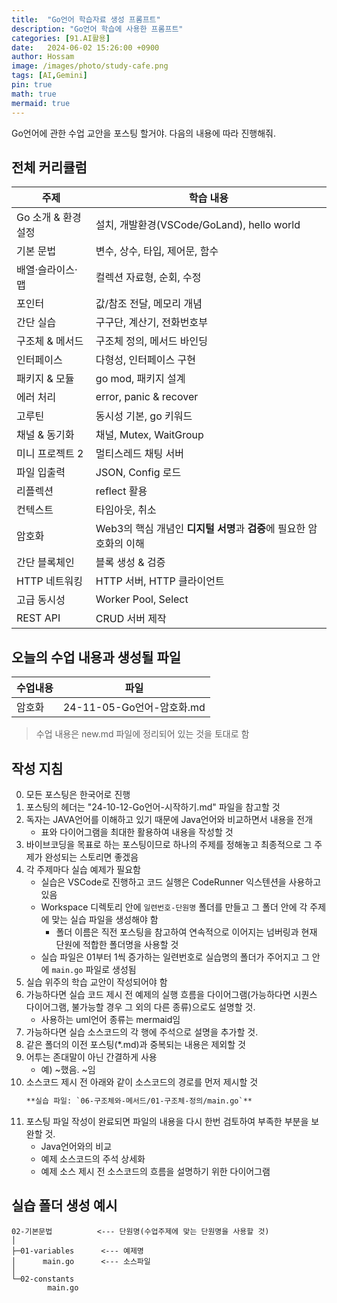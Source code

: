 ```yaml
---
title:  "Go언어 학습자료 생성 프롬프트"
description: "Go언어 학습에 사용한 프롬프트"
categories: [91.AI활용]
date:   2024-06-02 15:26:00 +0900
author: Hossam
image: /images/photo/study-cafe.png
tags: [AI,Gemini]
pin: true
math: true
mermaid: true
---
```



Go언어에 관한 수업 교안을 포스팅 할거야. 다음의 내용에 따라 진행해줘.

## 전체 커리큘럼

| 주제 | 학습 내용 |
|---|---|
| Go 소개 & 환경설정 | 설치, 개발환경(VSCode/GoLand), hello world |
| 기본 문법 | 변수, 상수, 타입, 제어문, 함수 |
| 배열·슬라이스·맵 | 컬렉션 자료형, 순회, 수정 |
| 포인터 | 값/참조 전달, 메모리 개념 |
| 간단 실습 | 구구단, 계산기, 전화번호부 |
| 구조체 & 메서드 | 구조체 정의, 메서드 바인딩 |
| 인터페이스 | 다형성, 인터페이스 구현 |
| 패키지 & 모듈 | go mod, 패키지 설계 |
| 에러 처리 | error, panic & recover |
| 고루틴 | 동시성 기본, go 키워드 |
| 채널 & 동기화 | 채널, Mutex, WaitGroup |
| 미니 프로젝트 2 | 멀티스레드 채팅 서버 |
| 파일 입출력 | JSON, Config 로드 |
| 리플렉션 | reflect 활용 |
| 컨텍스트 | 타임아웃, 취소 |
| 암호화 |  Web3의 핵심 개념인 **디지털 서명**과 **검증**에 필요한 암호화의 이해 |
| 간단 블록체인 | 블록 생성 & 검증 |
| HTTP 네트워킹 | HTTP 서버, HTTP 클라이언트 |
| 고급 동시성 | Worker Pool, Select |
| REST API | CRUD 서버 제작 |

## 오늘의 수업 내용과 생성될 파일

| 수업내용 | 파일 |
|---|---|
| 암호화 | 24-11-05-Go언어-암호화.md |

> 수업 내용은 new.md 파일에 정리되어 있는 것을 토대로 함

## 작성 지침

0. 모든 포스팅은 한국어로 진행
1. 포스팅의 헤더는 "24-10-12-Go언어-시작하기.md" 파일을 참고할 것
2. 독자는 JAVA언어를 이해하고 있기 때문에 Java언어와 비교하면서 내용을 전개
    - 표와 다이어그램을 최대한 활용하여 내용을 작성할 것
3. 바이브코딩을 목표로 하는 포스팅이므로 하나의 주제를 정해놓고 최종적으로 그 주제가 완성되는 스토리면 좋겠음
4. 각 주제마다 실습 예제가 필요함
    - 실습은 VSCode로 진행하고 코드 실행은 CodeRunner 익스텐션을 사용하고 있음
    - Workspace 디렉토리 안에 `일련번호-단원명` 폴더를 만들고 그 폴더 안에 각 주제에 맞는 실습 파일을 생성해야 함
        - 폴더 이름은 직전 포스팅을 참고하여 연속적으로 이어지는 넘버링과 현재 단원에 적합한 폴더명을 사용할 것
    - 실습 파일은 01부터 1씩 증가하는 일련번호로 실습명의 폴더가 주어지고 그 안에 `main.go` 파일로 생성됨
5. 실습 위주의 학습 교안이 작성되어야 함
6. 가능하다면 실습 코드 제시 전 예제의 실행 흐름을 다이어그램(가능하다면 시퀀스 다이어그램, 불가능할 경우 그 외의 다른 종류)으로도 설명할 것.
    - 사용하는 uml언어 종류는 mermaid임
7. 가능하다면 실습 소스코드의 각 행에 주석으로 설명을 추가할 것.
8. 같은 폴더의 이전 포스팅(*.md)과 중복되는 내용은 제외할 것
9. 어투는 존대말이 아닌 간결하게 사용
    - 예) ~했음. ~임
10. 소스코드 제시 전 아래와 같이 소스코드의 경로를 먼저 제시할 것
    ```markdown
    **실습 파일: `06-구조체와-메서드/01-구조체-정의/main.go`**
    ```
11. 포스팅 파일 작성이 완료되면 파일의 내용을 다시 한번 검토하여 부족한 부분을 보완할 것.
    - Java언어와의 비교
    - 예제 소스코드의 주석 상세화
    - 예제 소스 제시 전 소스코드의 흐름을 설명하기 위한 다이어그램

## 실습 폴더 생성 예시

```
02-기본문법          <--- 단원명(수업주제에 맞는 단원명을 사용할 것)
│
├─01-variables      <--- 예제명
│      main.go      <--- 소스파일
│
└─02-constants
        main.go
```